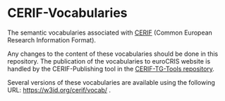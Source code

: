 # CERIF-Vocabularies

The semantic vocabularies associated with [CERIF](https://www.eurocris.org/cerif/main-features-cerif) (Common European Research Information Format).

Any changes to the content of these vocabularies should be done in this repository. The publication of the vocabularies to euroCRIS website is handled by the CERIF-Publishing tool in the [CERIF-TG-Tools repository](https://github.com/EuroCRIS/CERIF-TG-Tools).

Several versions of these vocabularies are available using the following URL: https://w3id.org/cerif/vocab/ .
